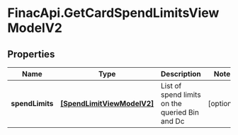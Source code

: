 # FinacApi.GetCardSpendLimitsViewModelV2

## Properties
Name | Type | Description | Notes
------------ | ------------- | ------------- | -------------
**spendLimits** | [**[SpendLimitViewModelV2]**](SpendLimitViewModelV2.md) | List of spend limits on the queried Bin and Dc | [optional] 
